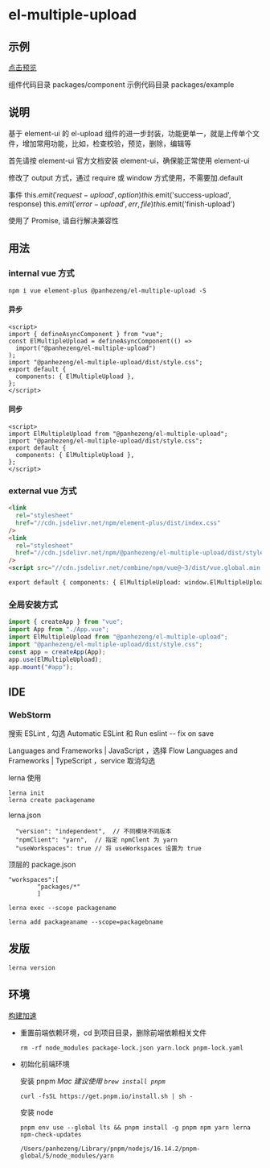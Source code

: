 # el-multiple-upload

## 示例

[点击预览](https://panhezeng.github.io/el-multiple-upload/)

组件代码目录 packages/component
示例代码目录 packages/example

## 说明

基于 element-ui 的 el-upload 组件的进一步封装，功能更单一，就是上传单个文件，增加常用功能，比如，检查校验，预览，删除，编辑等

首先请按 element-ui 官方文档安装 element-ui，确保能正常使用 element-ui

修改了 output 方式，通过 require 或 window 方式使用，不需要加.default

事件 this.$emit('request-upload', option)  this.$emit('success-upload', response) this.$emit('error-upload', {err, file}) this.$emit('finish-upload')

使用了 Promise, 请自行解决兼容性

## 用法

### internal vue 方式

`npm i vue element-plus @panhezeng/el-multiple-upload -S`

#### 异步

```vue
<script>
import { defineAsyncComponent } from "vue";
const ElMultipleUpload = defineAsyncComponent(() =>
  import("@panhezeng/el-multiple-upload")
);
import "@panhezeng/el-multiple-upload/dist/style.css";
export default {
  components: { ElMultipleUpload },
};
</script>
```

#### 同步

```vue
<script>
import ElMultipleUpload from "@panhezeng/el-multiple-upload";
import "@panhezeng/el-multiple-upload/dist/style.css";
export default {
  components: { ElMultipleUpload },
};
</script>
```

### external vue 方式

```html
<link
  rel="stylesheet"
  href="//cdn.jsdelivr.net/npm/element-plus/dist/index.css"
/>
<link
  rel="stylesheet"
  href="//cdn.jsdelivr.net/npm/@panhezeng/el-multiple-upload/dist/style.css"
/>
<script src="//cdn.jsdelivr.net/combine/npm/vue@~3/dist/vue.global.min.js,npm/element-plus,npm/@panhezeng/el-multiple-upload/dist/el-multiple-upload.umd.js"></script>

export default { components: { ElMultipleUpload: window.ElMultipleUpload }, };
```

### 全局安装方式

```js
import { createApp } from "vue";
import App from "./App.vue";
import ElMultipleUpload from "@panhezeng/el-multiple-upload";
import "@panhezeng/el-multiple-upload/dist/style.css";
const app = createApp(App);
app.use(ElMultipleUpload);
app.mount("#app");
```

## IDE

### WebStorm

搜索 ESLint , 勾选 Automatic ESLint 和 Run eslint -- fix on save

Languages and Frameworks | JavaScript ，选择 Flow
Languages and Frameworks | TypeScript ，service 取消勾选

lerna 使用

```
lerna init
lerna create packagename
```

lerna.json

```
  "version": "independent",  // 不同模块不同版本
  "npmClient": "yarn",  // 指定 npmClent 为 yarn
  "useWorkspaces": true // 将 useWorkspaces 设置为 true
```

顶层的 package.json

```
"workspaces":[
        "packages/*"
        ]
```

```
lerna exec --scope packagename

lerna add packageaname --scope=packagebname

```

## 发版

`lerna version`

## 环境

[构建加速](https://help.aliyun.com/document_detail/202442.html)

- 重置前端依赖环境，cd 到项目目录，删除前端依赖相关文件

  ```shell
  rm -rf node_modules package-lock.json yarn.lock pnpm-lock.yaml
  ```

- 初始化前端环境

  安装 pnpm _Mac 建议使用 `brew install pnpm`_

  ```shell
  curl -fsSL https://get.pnpm.io/install.sh | sh -
  ```

  安装 node

  ```shell
  pnpm env use --global lts && pnpm install -g pnpm npm yarn lerna npm-check-updates
  ```

  ```
  /Users/panhezeng/Library/pnpm/nodejs/16.14.2/pnpm-global/5/node_modules/yarn
  ```
